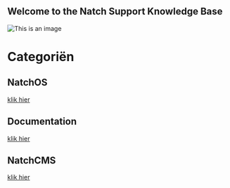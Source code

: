 ## Welcome to the Natch Support Knowledge Base

![This is an image](https://natcheurope.com/wp-content/uploads/2021/03/Natch-Logo-RGB.svg)

# Categoriën

## NatchOS
[klik hier](/natchOS)

## Documentation
[klik hier](/documentation)

## NatchCMS
[klik hier](/natchCMS)


